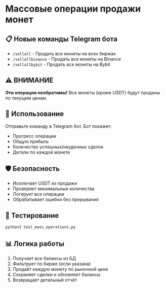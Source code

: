 # Массовые операции продажи монет

## 📋 Новые команды Telegram бота

- `/sellall` - Продать все монеты на всех биржах
- `/sellallbinance` - Продать все монеты на Binance  
- `/sellallbybit` - Продать все монеты на Bybit

## ⚠️ ВНИМАНИЕ

**Эти операции необратимы!** Все монеты (кроме USDT) будут проданы по текущим ценам.

## 🔧 Использование

Отправьте команду в Telegram бот. Бот покажет:
- Прогресс операции
- Общую прибыль
- Количество успешных/неудачных сделок
- Детали по каждой монете

## 🛡️ Безопасность

- Исключает USDT из продажи
- Проверяет минимальные количества
- Логирует все операции
- Обрабатывает ошибки без прерывания

## 🧪 Тестирование

```bash
python3 test_mass_operations.py
```

## 📊 Логика работы

1. Получает все балансы из БД
2. Фильтрует по бирже (если указана)
3. Продаёт каждую монету по рыночной цене
4. Сохраняет сделки и обновляет балансы
5. Возвращает детальный отчёт
